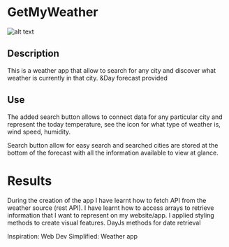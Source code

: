 # GetMyWeather 

![alt text](./assets/images/MySky.jpg.jpg)

## Description 
This is a weather app that allow to search for any city and discover what weather is currently in that city. 
&Day forecast provided

## Use 
The added search button allows to connect data for any particular city and represent the today temperature, 
see the icon for what type of weather is, wind speed, humidity.

Search button allow for easy search and searched cities are stored at the bottom of the forecast 
with all the information available to view at glance. 

# Results
During the creation of the app I have learnt how to fetch API from the weather source (rest API). 
I have learnt how to access arrays to retrieve information that I want to represent on my website/app.
I applied styling methods to create visual features. 
DayJs methods for date retrieval



Inspiration: 
Web Dev Simplified: Weather app


